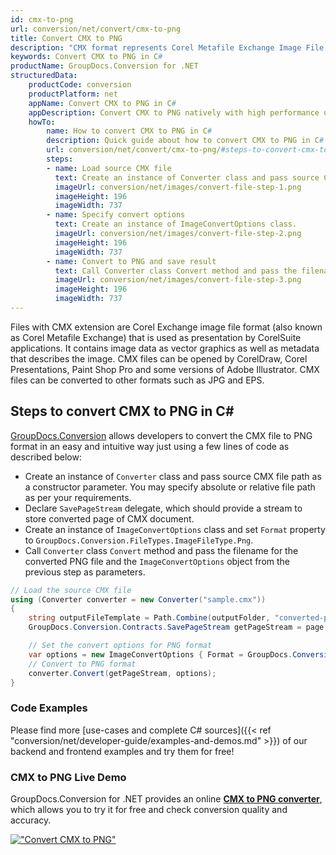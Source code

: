 ```yaml
---
id: cmx-to-png
url: conversion/net/convert/cmx-to-png
title: Convert CMX to PNG
description: "CMX format represents Corel Metafile Exchange Image File with .cmx extension. Learn how to convert CMX to PNG file programmatically in C# language using GroupDocs.Conversion for .NET library."
keywords: Convert CMX to PNG in C#
productName: GroupDocs.Conversion for .NET
structuredData:
    productCode: conversion
    productPlatform: net
    appName: Convert CMX to PNG in C#
    appDescription: Convert CMX to PNG natively with high performance using C# language and server side GroupDocs.Conversion for .NET APIs, without the use of any software like Microsoft or Open Office.
    howTo:
        name: How to convert CMX to PNG in C# 
        description: Quick guide about how to convert CMX to PNG in C# with high performance and accuracy.
        url: conversion/net/convert/cmx-to-png/#steps-to-convert-cmx-to-png-in-c
        steps:
        - name: Load source CMX file 
          text: Create an instance of Converter class and pass source CMX file path as a constructor parameter. You may specify absolute or relative file path as per your requirements. 
          imageUrl: conversion/net/images/convert-file-step-1.png
          imageHeight: 196
          imageWidth: 737
        - name: Specify convert options 
          text: Create an instance of ImageConvertOptions class.
          imageUrl: conversion/net/images/convert-file-step-2.png
          imageHeight: 196
          imageWidth: 737
        - name: Convert to PNG and save result 
          text: Call Converter class Convert method and pass the filename for the converted HTML file and the ImageConvertOptions object from the previous step as parameters.
          imageUrl: conversion/net/images/convert-file-step-3.png
          imageHeight: 196
          imageWidth: 737
---
```


Files with CMX extension are Corel Exchange image file format (also known as Corel Metafile Exchange) that is used as presentation by CorelSuite applications. It contains image data as vector graphics as well as metadata that describes the image. CMX files can be opened by CorelDraw, Corel Presentations, Paint Shop Pro and some versions of Adobe Illustrator. CMX files can be converted to other formats such as JPG and EPS.

## Steps to convert CMX to PNG in C#

[GroupDocs.Conversion](https://products.groupdocs.com/conversion/net) allows developers to convert the CMX file to PNG format in an easy and intuitive way just using a few lines of code as described below:

* Create an instance of `Converter` class and pass source CMX file path as a constructor parameter. You may specify absolute or relative file path as per your requirements. 
* Declare `SavePageStream` delegate, which should provide a stream to store converted page of CMX document.
* Create an instance of `ImageConvertOptions` class and set `Format` property to `GroupDocs.Conversion.FileTypes.ImageFileType.Png`.
* Call `Converter` class `Convert` method and pass the filename for the converted PNG file and the `ImageConvertOptions` object from the previous step as parameters.

```csharp
// Load the source CMX file
using (Converter converter = new Converter("sample.cmx"))
{
    string outputFileTemplate = Path.Combine(outputFolder, "converted-page-{0}.png");
    GroupDocs.Conversion.Contracts.SavePageStream getPageStream = page => new FileStream(string.Format(outputFileTemplate, page), FileMode.Create);

    // Set the convert options for PNG format
    var options = new ImageConvertOptions { Format = GroupDocs.Conversion.FileTypes.ImageFileType.Png };   
    // Convert to PNG format
    converter.Convert(getPageStream, options);
}
```

### Code Examples

Please find more [use-cases and complete C# sources]({{< ref "conversion/net/developer-guide/examples-and-demos.md" >}}) of our backend and frontend examples and try them for free!

### CMX to PNG Live Demo

GroupDocs.Conversion for .NET provides an online [**CMX to PNG converter**](https://products.groupdocs.app/conversion/cmx-to-png), which allows you to try it for free and check conversion quality and accuracy.

[!["Convert CMX to PNG"](conversion/net/images/convert-to-png/convert-cmx-to-png.png)](https://products.groupdocs.app/conversion/cmx-to-png)